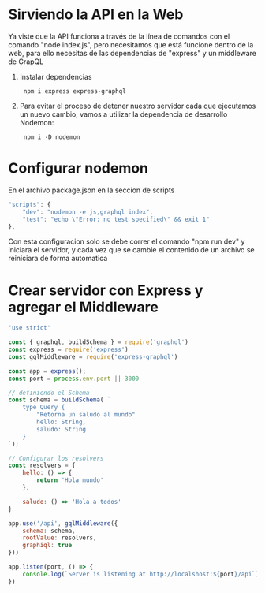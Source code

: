 # Sirviendo la API en la Web

Ya viste que la API  funciona a través de la línea de comandos con el comando
"node index.js", pero necesitamos que está funcione dentro de la 
web, para ello necesitas de las dependencias de "express" y un middleware de GrapQL


1. Instalar dependencias

        npm i express express-graphql

2. Para evitar el proceso de detener nuestro servidor cada que ejecutamos un nuevo 
cambio, vamos a utilizar la dependencia de desarrollo Nodemon:

        npm i -D nodemon


# Configurar nodemon

En el archivo package.json en la seccion de scripts

```js
"scripts": {
    "dev": "nodemon -e js,graphql index",
    "test": "echo \"Error: no test specified\" && exit 1"
},
```
Con esta configuracion solo se debe correr el comando "npm run dev" y 
iniciara el servidor, y cada vez que se cambie el contenido de un archivo
se reiniciara de forma automatica

# Crear servidor con Express y agregar el Middleware

```js
'use strict'

const { graphql, buildSchema } = require('graphql')
const express = require('express')
const gqlMiddleware = require('express-graphql')

const app = express();
const port = process.env.port || 3000

// definiendo el Schema
const schema = buildSchema( `
    type Query {
        "Retorna un saludo al mundo"
        hello: String,
        saludo: String
    }
`);

// Configurar los resolvers
const resolvers = {
    hello: () => {
        return 'Hola mundo'
    },

    saludo: () => 'Hola a todos'
}

app.use('/api', gqlMiddleware({
    schema: schema,
    rootValue: resolvers,
    graphiql: true
}))

app.listen(port, () => {
    console.log(`Server is listening at http://localshost:${port}/api`);
})
```